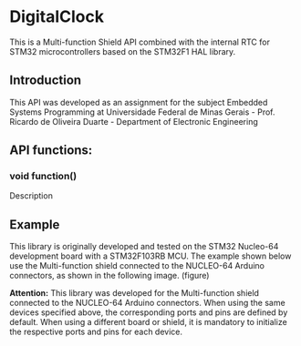 # DigitalClock

This is a Multi-function Shield API combined with the internal RTC for STM32 microcontrollers based on the STM32F1 HAL library.

## Introduction
This API was developed as an assignment for the subject Embedded Systems Programming at Universidade Federal de Minas Gerais - Prof. Ricardo de Oliveira Duarte - Department of Electronic Engineering

## API functions:

### void function()
Description

## Example
This library is originally developed and tested on the STM32 Nucleo-64 development board with a STM32F103RB MCU.
The example shown below use the Multi-function shield connected to the NUCLEO-64 Arduino connectors, as shown in the following image.
(figure)

**Attention:** 
This library was developed for the Multi-function shield connected to the NUCLEO-64 Arduino connectors.
When using the same devices specified above, the corresponding ports and pins are defined by default. When using a different board or shield, it is mandatory to initialize the respective ports and pins for each device.
